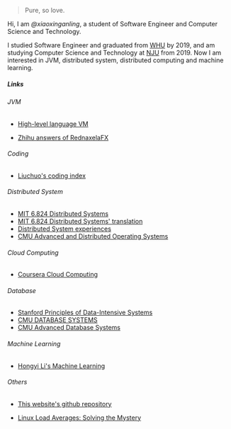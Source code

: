 

> Pure, so love.


Hi, I am *@xiaoxinganling*, a student of Software Engineer and Computer Science and Technology. 

I studied Software Engineer and graduated from [WHU](https://www.whu.edu.cn/) by 2019, and am studying Computer Science and Technology at [NJU](https://www.whu.edu.cn/) from 2019. Now I am interested in JVM, distributed system, distributed computing and machine learning.


##### Links

###### JVM

- [High-level language VM](https://rednaxelafx.iteye.com/blog/362738)

- [Zhihu answers of RednaxelaFX](https://zhuanlan.zhihu.com/p/25042028)

###### Coding

- [Liuchuo's coding index](https://www.liuchuo.net/)

###### Distributed System

- [MIT 6.824 Distributed Systems](https://pdos.lcs.mit.edu/6.824/)
- [MIT 6.824 Distributed Systems' translation](https://github.com/feixiao/Distributed-Systems)
- [Distributed System experiences](https://github.com/zhenlohuang/awesome-distributed-systems)
- [CMU Advanced and Distributed Operating Systems](http://www.cs.cmu.edu/afs/cs.cmu.edu/academic/class/15712-s12/www/)

###### Cloud Computing

- [Coursera Cloud Computing](https://www.coursera.org/learn/cloud-computing)

###### Database
- [Stanford Principles of Data-Intensive Systems](http://web.stanford.edu/class/cs245/)
- [CMU DATABASE SYSTEMS](https://15445.courses.cs.cmu.edu/fall2017/)
- [CMU Advanced Database Systems](https://15721.courses.cs.cmu.edu/spring2017/)

###### Machine Learning
- [Hongyi Li's Machine Learning](http://speech.ee.ntu.edu.tw/~tlkagk/courses.html)

###### Others
- [This website's github repository](https://xiaoxinganling.github.io/)

- [Linux Load Averages: Solving the Mystery](http://www.brendangregg.com/blog/2017-08-08/linux-load-averages.html)

